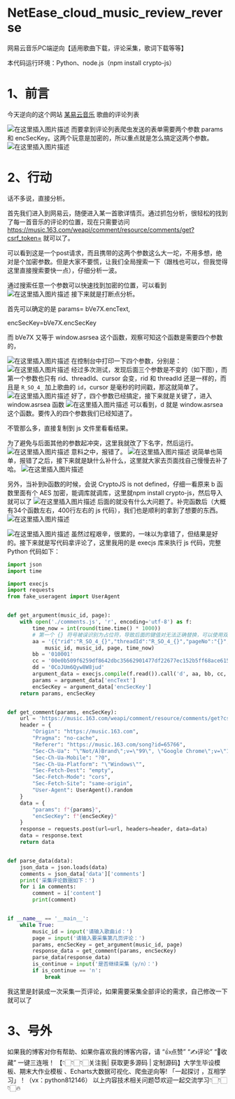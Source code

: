# NetEase_cloud_music_review_reverse
网易云音乐PC端逆向【适用歌曲下载，评论采集，歌词下载等等】

本代码运行环境：Python、node.js（npm install crypto-js）

# 1、前言
今天逆向的这个网站 [某易云音乐](https://music.163.com/#/msg/m/private?index=1) 歌曲的评论列表

![在这里插入图片描述](https://img-blog.csdnimg.cn/d3192e7094a842bbb4de1c82c3d7c0be.png)
而要拿到评论列表爬虫发送的表单需要两个参数 params 和 encSecKey。这两个玩意是加密的，所以重点就是怎么搞定这两个参数。
![在这里插入图片描述](https://img-blog.csdnimg.cn/4915d519c80944e1b174e3269973b6d4.png)

# 2、行动
话不多说，直接分析。

首先我们进入到网易云，随便进入某一首歌详情页。通过抓包分析，很轻松的找到了每一首音乐的评论的位置，现在只需要访问 https://music.163.com/weapi/comment/resource/comments/get?csrf_token= 就可以了。

可以看到这是一个post请求，而且携带的这两个参数这么大一坨，不用多想，绝对是个加密参数。但是大家不要慌，让我们全局搜索一下（跟栈也可以，但我觉得这里直接搜索要快一点），仔细分析一波。

通过搜索任意一个参数可以快速找到加密的位置，可以看到
![在这里插入图片描述](https://img-blog.csdnimg.cn/c2eaa7155e344aa5b19825baee5894ae.png)
接下来就是打断点分析。

首先可以确定的是 params= bVe7X.encText,

encSecKey=bVe7X.encSecKey

而 bVe7X 又等于 window.asrsea 这个函数，观察可知这个函数是需要四个参数的，

![在这里插入图片描述](https://img-blog.csdnimg.cn/e5e0c27288d74a8aa1170bbe3ac0f682.png)
在控制台中打印一下四个参数，分别是：
![在这里插入图片描述](https://img-blog.csdnimg.cn/adfab6ab5cbf488895730f3df5547e9d.png)
经过多次测试，发现后面三个参数是不变的（如下图），而第一个参数也只有 rid、threadId、cursor 会变，rid 和 threadId 还是一样的，而且是 `R_SO_4_` 加上歌曲的 `id`，cursor 是毫秒的时间戳，那这就简单了。
![在这里插入图片描述](https://img-blog.csdnimg.cn/859c646275174348bf4452b3d63eb5ee.png)
好了，四个参数已经搞定，接下来就是关键了，进入 window.asrsea 函数
![在这里插入图片描述](https://img-blog.csdnimg.cn/f5196fca9a8f4b6199225bc772363ac5.png)
 可以看到，d 就是 window.asrsea 这个函数。要传入的四个参数我们已经知道了。

不管那么多，直接复制到 js 文件里看看结果。

 为了避免与后面其他的参数起冲突，这里我就改了下名字，然后运行。
 ![在这里插入图片描述](https://img-blog.csdnimg.cn/2a1ed2bd895943cba318f7dd85ace876.png)
意料之中，报错了。
![在这里插入图片描述](https://img-blog.csdnimg.cn/dacb9e5b314345deb1fb18f548f5faa9.png)
 说简单也简单，报错了之后，接下来就是缺什么补什么，这里就大家去页面找自己慢慢去补了哈。
![在这里插入图片描述](https://img-blog.csdnimg.cn/8dcba28ff4ce4e8fbba71862bebf9390.png)

另外，当补到b函数的时候，会说 CryptoJS is not defined，仔细一看原来 b 函数里面有个 AES 加密，能调库就调库，这里就npm install crypto-js，然后导入就可以了
![在这里插入图片描述](https://img-blog.csdnimg.cn/eae8bc4c6fc14941ab7e60d76b2f7dd7.png)
后面的就没有什么大问题了。补完函数后（大概有34个函数左右，400行左右的 js 代码），我们也是顺利的拿到了想要的东西。
![在这里插入图片描述](https://img-blog.csdnimg.cn/e3f1ba7bbab3414494079683ca364cd6.png)

![在这里插入图片描述](https://img-blog.csdnimg.cn/082836b62e774274b489099e0267a8b2.png)
虽然过程艰辛，很累的，一味以为拿错了，但结果是好的。接下来就是写代码拿评论了，这里我用的是 execjs 库来执行 js 代码，完整 Python 代码如下：

```python
import json
import time

import execjs
import requests
from fake_useragent import UserAgent


def get_argument(music_id, page):
    with open('./comments.js', 'r', encoding='utf-8') as f:
        time_now = int(round(time.time() * 1000))
        # 第一个 {} 符号被误识别为占位符，导致后面的键值对无法正确替换，可以使用双大括号 {{}} 来表示字面意义上的大括号
        aa = '{{"rid":"R_SO_4_{}","threadId":"R_SO_4_{}","pageNo":"{}","pageSize":"20","cursor":"{}","offset":"0","orderType":"1","csrf_token":""}}'.format(
            music_id, music_id, page, time_now)
        bb = '010001'
        cc = '00e0b509f6259df8642dbc35662901477df22677ec152b5ff68ace615bb7b725152b3ab17a876aea8a5aa76d2e417629ec4ee341f56135fccf695280104e0312ecbda92557c93870114af6c9d05c4f7f0c3685b7a46bee255932575cce10b424d813cfe4875d3e82047b97ddef52741d546b8e289dc6935b3ece0462db0a22b8e7'
        dd = '0CoJUm6Qyw8W8jud'
        argument_data = execjs.compile(f.read()).call('d', aa, bb, cc, dd)
        params = argument_data['encText']
        encSecKey = argument_data['encSecKey']
    return params, encSecKey


def get_comment(params, encSecKey):
    url = 'https://music.163.com/weapi/comment/resource/comments/get?csrf_token='
    header = {
        "Origin": "https://music.163.com",
        "Pragma": "no-cache",
        "Referer": "https://music.163.com/song?id=65766",
        "Sec-Ch-Ua": "\"Not/A)Brand\";v=\"99\", \"Google Chrome\";v=\"115\", \"Chromium\";v=\"115\"",
        "Sec-Ch-Ua-Mobile": "?0",
        "Sec-Ch-Ua-Platform": "\"Windows\"",
        "Sec-Fetch-Dest": "empty",
        "Sec-Fetch-Mode": "cors",
        "Sec-Fetch-Site": "same-origin",
        "User-Agent": UserAgent().random
    }
    data = {
        "params": f"{params}",
        "encSecKey": f"{encSecKey}"
    }
    response = requests.post(url=url, headers=header, data=data)
    data = response.text
    return data


def parse_data(data):
    json_data = json.loads(data)
    comments = json_data['data']['comments']
    print('采集评论数据如下：')
    for i in comments:
        comment = i['content']
        print(comment)


if __name__ == '__main__':
    while True:
        music_id = input('请输入歌曲id：')
        page = input('请输入要采集第几页评论：')
        params, encSecKey = get_argument(music_id, page)
        response_data = get_comment(params, encSecKey)
        parse_data(response_data)
        is_continue = input('是否继续采集（y/n）：')
        if is_continue == 'n':
            break

```
我这里是封装成一次采集一页评论，如果需要采集全部评论的需求，自己修改一下就可以了

# 3、号外
如果我的博客对你有帮助、如果你喜欢我的博客内容，请 “👍点赞” “✍️评论” “💙收藏” 一键三连哦！
【👇🏻👇🏻👇🏻关注我| 获取更多源码 | 定制源码】大学生毕设模板、期末大作业模板 、Echarts大数据可视化、爬虫逆向等! 「一起探讨 ，互相学习」！（vx：python812146）
以上内容技术相关问题😈欢迎一起交流学习👇🏻👇🏻👇🏻🔥
